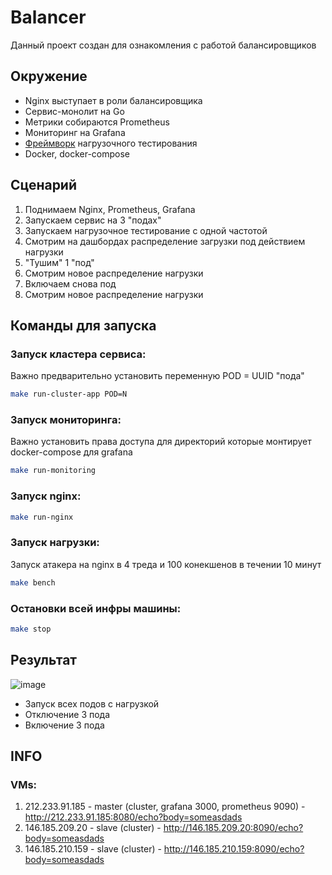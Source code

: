 # Balancer

Данный проект создан для ознакомления с работой балансировщиков

## Окружение

* Nginx выступает в роли балансировщика
* Сервис-монолит на Go
* Метрики собираются Prometheus
* Мониторинг на Grafana
* [Фреймворк]((https://github.com/wg/wrk)) нагрузочного тестирования
* Docker, docker-compose

## Сценарий

1. Поднимаем Nginx, Prometheus, Grafana
2. Запускаем сервис на 3 "подах"
3. Запускаем нагрузочное тестирование с одной частотой
4. Смотрим на дашбордах распределение загрузки под действием нагрузки
5. "Тушим" 1 "под"
6. Смотрим новое распределение нагрузки
7. Включаем снова под
8. Смотрим новое распределение нагрузки

## Команды для запуска

### Запуск кластера сервиса:
Важно предварительно установить переменную POD = UUID "пода"  

```bash
make run-cluster-app POD=N
```

### Запуск мониторинга:
Важно установить права доступа для директорий которые монтирует docker-compose для grafana

```bash
make run-monitoring
```

### Запуск nginx:

```bash
make run-nginx
```

### Запуск нагрузки:
Запуск атакера на nginx в 4 треда и 100 конекшенов в течении 10 минут

```bash
make bench
```

### Остановки всей инфры машины:

```bash
make stop
```

## Результат

![image](https://user-images.githubusercontent.com/88785411/236829951-2ce84096-3043-4e2f-b399-56d86988838c.png)

* Запуск всех подов с нагрузкой 
* Отключение 3 пода
* Включение 3 пода 

## INFO
### VMs:
1. 212.233.91.185 -  master (cluster, grafana 3000, prometheus 9090) - http://212.233.91.185:8080/echo?body=someasdads
2. 146.185.209.20 -  slave (cluster)                                 - http://146.185.209.20:8090/echo?body=someasdads
3. 146.185.210.159 - slave (cluster)                                 - http://146.185.210.159:8090/echo?body=someasdads
